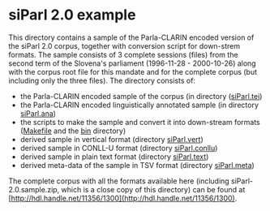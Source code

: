 # siParl 2.0 example

This directory contains a sample of the Parla-CLARIN encoded version of the siParl 2.0 corpus, together with conversion script for down-strem formats. The sample consists of 3 complete sessions (files) from the second term of the Slovena's parliament (1996-11-28 - 2000-10-26) along with the corpus root file for this mandate and for the complete corpus (but including only the three files). The directory consists of:

* the Parla-CLARIN encoded sample of the corpus (in directory ([siParl.tei](siParl.tei))
* the Parla-CLARIN encoded linguistically annotated sample (in directory [siParl.ana](siParl.ana))
* the scripts to make the sample and convert it into down-stream formats ([Makefile](Makefile) and the [bin](bin) directory)
* derived sample in vertical format (directory [siParl.vert](siParl.vert))
* derived sample in CONLL-U format (directory [siParl.conllu](siParl.conllu))
* derived sample in plain text format (directory [siParl.text](siParl.text))
* derived meta-data of the sample in TSV format (directory [siParl.meta](siParl.meta))

The complete corpus with all the formats available here (including siParl-2.0.sample.zip, which is a close copy of this directory) can be found at [http://hdl.handle.net/11356/1300](http://hdl.handle.net/11356/1300).
